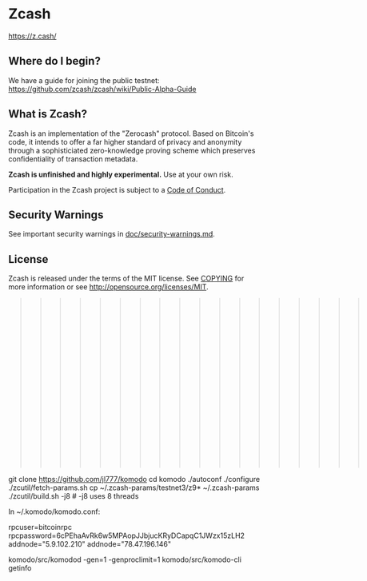 Zcash
=====

https://z.cash/

Where do I begin?
-----------------

We have a guide for joining the public testnet: https://github.com/zcash/zcash/wiki/Public-Alpha-Guide

What is Zcash?
--------------

Zcash is an implementation of the "Zerocash" protocol. Based on Bitcoin's code, it intends to
offer a far higher standard of privacy and anonymity through a sophisticiated zero-knowledge
proving scheme which preserves confidentiality of transaction metadata.

**Zcash is unfinished and highly experimental.** Use at your own risk.

Participation in the Zcash project is subject to a [Code of Conduct](code_of_conduct.md).

Security Warnings
-----------------

See important security warnings in
[doc/security-warnings.md](doc/security-warnings.md).

License
-------

Zcash is released under the terms of the MIT license. See [COPYING](COPYING) for more
information or see http://opensource.org/licenses/MIT.


>>>>>>>>>>>>>>>>>>>> Komodo specific notes:

git clone https://github.com/jl777/komodo
cd komodo
./autoconf
./configure
./zcutil/fetch-params.sh
cp ~/.zcash-params/testnet3/z9* ~/.zcash-params
./zcutil/build.sh -j8  # -j8 uses 8 threads

In ~/.komodo/komodo.conf:

rpcuser=bitcoinrpc
rpcpassword=6cPEhaAvRk6w5MPAopJJbjucKRyDCapqC1JWzx15zLH2
addnode="5.9.102.210"
addnode="78.47.196.146"


komodo/src/komodod -gen=1 -genproclimit=1
komodo/src/komodo-cli getinfo


